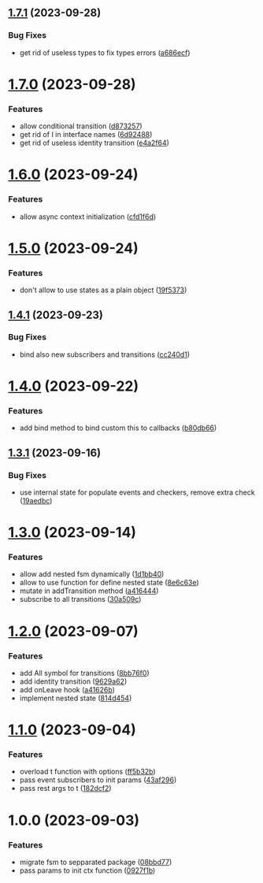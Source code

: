## [1.7.1](https://github.com/fsmoothy/fsmoothy/compare/v1.7.0...v1.7.1) (2023-09-28)


### Bug Fixes

* get rid of useless types to fix types errors ([a686ecf](https://github.com/fsmoothy/fsmoothy/commit/a686ecf039ab1f6d16b9cb8d0875dbb41063a82a))

# [1.7.0](https://github.com/fsmoothy/fsmoothy/compare/v1.6.0...v1.7.0) (2023-09-28)


### Features

* allow conditional transition ([d873257](https://github.com/fsmoothy/fsmoothy/commit/d873257f0a26547c57ddf4c7ce3a44916d633657))
* get rid of I in interface names ([6d92488](https://github.com/fsmoothy/fsmoothy/commit/6d9248893cc00e1b80e4236771b53905d6c1d796))
* get rid of useless identity transition ([e4a2f64](https://github.com/fsmoothy/fsmoothy/commit/e4a2f64e0da72032751ee1da82854af7f7a099f7))

# [1.6.0](https://github.com/fsmoothy/fsmoothy/compare/v1.5.0...v1.6.0) (2023-09-24)


### Features

* allow async context initialization ([cfd1f6d](https://github.com/fsmoothy/fsmoothy/commit/cfd1f6d8a274c3bcab76c31ead9099b947532633))

# [1.5.0](https://github.com/fsmoothy/fsmoothy/compare/v1.4.1...v1.5.0) (2023-09-24)


### Features

* don't allow to use states as a plain object ([19f5373](https://github.com/fsmoothy/fsmoothy/commit/19f53732ad6c8c852bdf3e2cbcfa1a73a95fa431))

## [1.4.1](https://github.com/fsmoothy/fsmoothy/compare/v1.4.0...v1.4.1) (2023-09-23)


### Bug Fixes

* bind also new subscribers and transitions ([cc240d1](https://github.com/fsmoothy/fsmoothy/commit/cc240d19f10e27dd924fef62a036a19d5dc78aa3))

# [1.4.0](https://github.com/fsmoothy/fsmoothy/compare/v1.3.1...v1.4.0) (2023-09-22)


### Features

* add bind method to bind custom this to callbacks ([b80db66](https://github.com/fsmoothy/fsmoothy/commit/b80db66f673bbd8f56f5d1031bf4cbccea06de0d))

## [1.3.1](https://github.com/fsmoothy/fsmoothy/compare/v1.3.0...v1.3.1) (2023-09-16)


### Bug Fixes

* use internal state for populate events and checkers, remove extra check ([19aedbc](https://github.com/fsmoothy/fsmoothy/commit/19aedbcb5ea7f494cbd9494c8e2b71512144f880))

# [1.3.0](https://github.com/fsmoothy/fsmoothy/compare/v1.2.0...v1.3.0) (2023-09-14)


### Features

* allow add nested fsm dynamically ([1d1bb40](https://github.com/fsmoothy/fsmoothy/commit/1d1bb406bdc611f9994d0a789727cfe9a6c036e7))
* allow to use function for define nested state ([8e6c63e](https://github.com/fsmoothy/fsmoothy/commit/8e6c63e7d478bc4f59ded72e1cede0068c0a2ae5))
* mutate in addTransition method ([a416444](https://github.com/fsmoothy/fsmoothy/commit/a41644469dd4d7a2adf92c83cab3790090fff0f8))
* subscribe to all transitions ([30a509c](https://github.com/fsmoothy/fsmoothy/commit/30a509cfec3fbc0bac923b621fdee1da5893b0da))

# [1.2.0](https://github.com/fsmoothy/fsmoothy/compare/v1.1.0...v1.2.0) (2023-09-07)


### Features

* add All symbol for transitions ([8bb76f0](https://github.com/fsmoothy/fsmoothy/commit/8bb76f08a200706fc9c9385b5a988064649a2e73))
* add identity transition ([9629a62](https://github.com/fsmoothy/fsmoothy/commit/9629a6228a712002f689c0dd4e36a7fe8f55d209))
* add onLeave hook ([a41626b](https://github.com/fsmoothy/fsmoothy/commit/a41626b8c6084f75d31ec4fd196bc9414eba7216))
* implement nested state ([814d454](https://github.com/fsmoothy/fsmoothy/commit/814d4541d49ad689ff37ed6b93d609570553fcc8))

# [1.1.0](https://github.com/fsmoothy/fsmoothy/compare/v1.0.0...v1.1.0) (2023-09-04)


### Features

* overload t function with options ([ff5b32b](https://github.com/fsmoothy/fsmoothy/commit/ff5b32b1ee1b95831912a20dbcd32c9de6566c6b))
* pass event subscribers to init params ([43af296](https://github.com/fsmoothy/fsmoothy/commit/43af296080545ad8ffea31f4714caccc389a5319))
* pass rest args to t ([182dcf2](https://github.com/fsmoothy/fsmoothy/commit/182dcf26ea9dbf19bbf3c1b818b2471f22e45c27))

# 1.0.0 (2023-09-03)


### Features

* migrate fsm to sepparated package ([08bbd77](https://github.com/fsmoothy/fsmoothy/commit/08bbd77c1c972e89dc13f19fc9353c5b92408b71))
* pass params to init ctx function ([0927f1b](https://github.com/fsmoothy/fsmoothy/commit/0927f1b240846314cb606ec446182e3c43114bcc))
